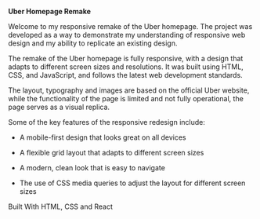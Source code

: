 **Uber Homepage Remake**

Welcome to my responsive remake of the Uber homepage. The project was developed as a way to demonstrate my understanding of responsive web design and my ability to replicate an existing design.

The remake of the Uber homepage is fully responsive, with a design that adapts to different screen sizes and resolutions. It was built using HTML, CSS, and JavaScript, and follows the latest web development standards.

The layout, typography and images are based on the official Uber website, while the functionality of the page is limited and not fully operational, the page serves as a visual replica.

Some of the key features of the responsive redesign include:

- A mobile-first design that looks great on all devices

- A flexible grid layout that adapts to different screen sizes

- A modern, clean look that is easy to navigate

- The use of CSS media queries to adjust the layout for different screen sizes

Built With HTML, CSS and React
